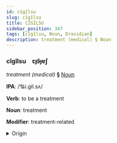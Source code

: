 ```yaml
---
id: cîgîlsu
slug: cîgîlsu
title: CÎGÎLSU
sidebar_position: 347
tags: [cîgîlsu, Noun, Dravidian]
description: treatment (medical) § Noun
---
```


### cîgîlsu&emsp;<span kind="abugida">ꞇɟꜿ͊ɟɐʃ</span>

*treatment (medical)* **§** [Noun](../../tags/Noun)

**IPA**: /ˈt͡ɕi.gil.sʌ/

**Verb**: to be a treatment

**Noun**: treatment

**Modifier**: treatment-related

<details>
    <summary>Origin</summary>
    Malayalam ചികിത്സ cikitsa [t͡ʃiɡilsɐ]<br/>
    <em>Dravidian Language Family</em>
</details>